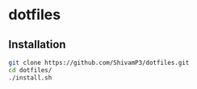 # dotfiles

## Installation
```sh
git clone https://github.com/ShivamP3/dotfiles.git
cd dotfiles/
./install.sh
```
